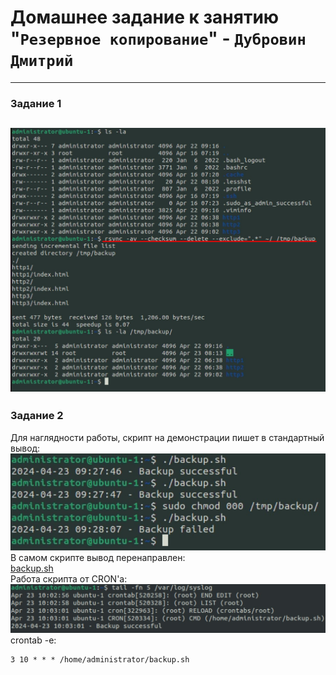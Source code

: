 # Домашнее задание к занятию "`Резервное копирование`" - `Дубровин Дмитрий`
---
### Задание 1
![1-1.jpg](img%2F1-1.jpg)
---
### Задание 2
Для наглядности работы, скрипт на демонстрации пишет в стандартный вывод:\
![2-1.jpg](img%2F2-1.jpg)\
В самом скрипте вывод перенаправлен:\
[backup.sh](backup.sh)\
Работа скрипта от CRON'а:\
![2-2.jpg](img%2F2-2.jpg)\
crontab -e:
```
3 10 * * * /home/administrator/backup.sh
```




